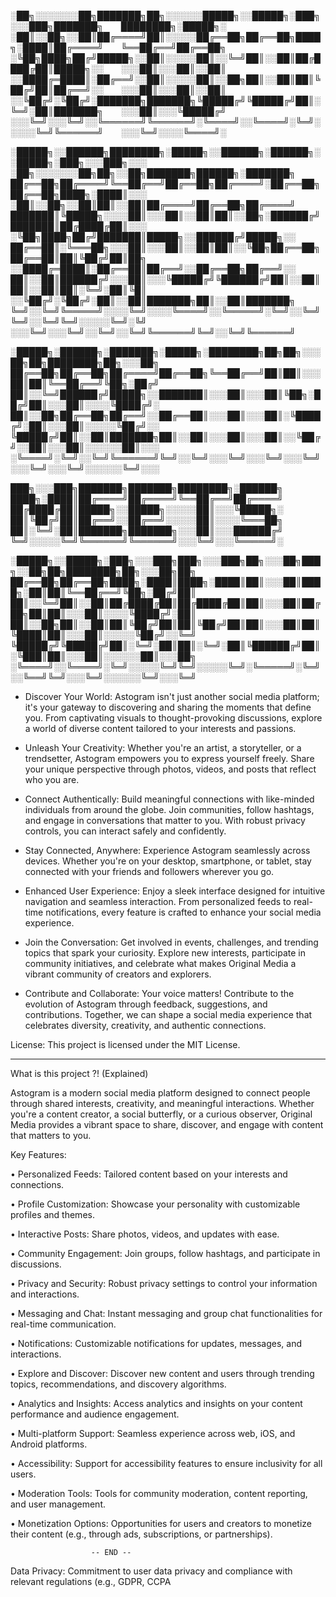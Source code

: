 
░██╗░░░░░░░██╗███████╗██╗░░░░░░█████╗░░█████╗░███╗░░░███╗███████╗  ████████╗░█████╗░
░██║░░██╗░░██║██╔════╝██║░░░░░██╔══██╗██╔══██╗████╗░████║██╔════╝  ╚══██╔══╝██╔══██╗
░╚██╗████╗██╔╝█████╗░░██║░░░░░██║░░╚═╝██║░░██║██╔████╔██║█████╗░░  ░░░██║░░░██║░░██║
░░████╔═████║░██╔══╝░░██║░░░░░██║░░██╗██║░░██║██║╚██╔╝██║██╔══╝░░  ░░░██║░░░██║░░██║
░░╚██╔╝░╚██╔╝░███████╗███████╗╚█████╔╝╚█████╔╝██║░╚═╝░██║███████╗  ░░░██║░░░╚█████╔╝
░░░╚═╝░░░╚═╝░░╚══════╝╚══════╝░╚════╝░░╚════╝░╚═╝░░░░░╚═╝╚══════╝  ░░░╚═╝░░░░╚════╝░

░█████╗░░██████╗████████╗░█████╗░░██████╗░██████╗░░█████╗░███╗░░░███╗░░░  ░██╗░░░░░░░██╗██╗░░██╗███████╗██████╗░███████╗
██╔══██╗██╔════╝╚══██╔══╝██╔══██╗██╔════╝░██╔══██╗██╔══██╗████╗░████║░░░  ░██║░░██╗░░██║██║░░██║██╔════╝██╔══██╗██╔════╝
███████║╚█████╗░░░░██║░░░██║░░██║██║░░██╗░██████╔╝███████║██╔████╔██║░░░  ░╚██╗████╗██╔╝███████║█████╗░░██████╔╝█████╗░░
██╔══██║░╚═══██╗░░░██║░░░██║░░██║██║░░╚██╗██╔══██╗██╔══██║██║╚██╔╝██║██╗  ░░████╔═████║░██╔══██║██╔══╝░░██╔══██╗██╔══╝░░
██║░░██║██████╔╝░░░██║░░░╚█████╔╝╚██████╔╝██║░░██║██║░░██║██║░╚═╝░██║╚█║  ░░╚██╔╝░╚██╔╝░██║░░██║███████╗██║░░██║███████╗
╚═╝░░╚═╝╚═════╝░░░░╚═╝░░░░╚════╝░░╚═════╝░╚═╝░░╚═╝╚═╝░░╚═╝╚═╝░░░░░╚═╝░╚╝  ░░░╚═╝░░░╚═╝░░╚═╝░░╚═╝╚══════╝╚═╝░░╚═╝╚══════╝

░█████╗░██████╗░███████╗░█████╗░████████╗██╗██╗░░░██╗██╗████████╗██╗░░░██╗
██╔══██╗██╔══██╗██╔════╝██╔══██╗╚══██╔══╝██║██║░░░██║██║╚══██╔══╝╚██╗░██╔╝
██║░░╚═╝██████╔╝█████╗░░███████║░░░██║░░░██║╚██╗░██╔╝██║░░░██║░░░░╚████╔╝░
██║░░██╗██╔══██╗██╔══╝░░██╔══██║░░░██║░░░██║░╚████╔╝░██║░░░██║░░░░░╚██╔╝░░
╚█████╔╝██║░░██║███████╗██║░░██║░░░██║░░░██║░░╚██╔╝░░██║░░░██║░░░░░░██║░░░
░╚════╝░╚═╝░░╚═╝╚══════╝╚═╝░░╚═╝░░░╚═╝░░░╚═╝░░░╚═╝░░░╚═╝░░░╚═╝░░░░░░╚═╝░░░

███╗░░░███╗███████╗███████╗████████╗░██████╗
████╗░████║██╔════╝██╔════╝╚══██╔══╝██╔════╝
██╔████╔██║█████╗░░█████╗░░░░░██║░░░╚█████╗░
██║╚██╔╝██║██╔══╝░░██╔══╝░░░░░██║░░░░╚═══██╗
██║░╚═╝░██║███████╗███████╗░░░██║░░░██████╔╝
╚═╝░░░░░╚═╝╚══════╝╚══════╝░░░╚═╝░░░╚═════╝░

░█████╗░░█████╗░███╗░░░███╗███╗░░░███╗██╗░░░██╗███╗░░██╗██╗████████╗██╗░░░██╗██╗
██╔══██╗██╔══██╗████╗░████║████╗░████║██║░░░██║████╗░██║██║╚══██╔══╝╚██╗░██╔╝██║
██║░░╚═╝██║░░██║██╔████╔██║██╔████╔██║██║░░░██║██╔██╗██║██║░░░██║░░░░╚████╔╝░██║
██║░░██╗██║░░██║██║╚██╔╝██║██║╚██╔╝██║██║░░░██║██║╚████║██║░░░██║░░░░░╚██╔╝░░╚═╝
╚█████╔╝╚█████╔╝██║░╚═╝░██║██║░╚═╝░██║╚██████╔╝██║░╚███║██║░░░██║░░░░░░██║░░░██╗
░╚════╝░░╚════╝░╚═╝░░░░░╚═╝╚═╝░░░░░╚═╝░╚═════╝░╚═╝░░╚══╝╚═╝░░░╚═╝░░░░░░╚═╝░░░╚═╝

- Discover Your World:
Astogram isn't just another social media platform; it's your gateway to discovering and sharing the moments that define you. From captivating visuals to thought-provoking discussions, explore a world of diverse content tailored to your interests and passions.

- Unleash Your Creativity:
Whether you're an artist, a storyteller, or a trendsetter, Astogram empowers you to express yourself freely. Share your unique perspective through photos, videos, and posts that reflect who you are.

- Connect Authentically:
Build meaningful connections with like-minded individuals from around the globe. Join communities, follow hashtags, and engage in conversations that matter to you. With robust privacy controls, you can interact safely and confidently.

- Stay Connected, Anywhere:
Experience Astogram seamlessly across devices. Whether you're on your desktop, smartphone, or tablet, stay connected with your friends and followers wherever you go.

- Enhanced User Experience:
Enjoy a sleek interface designed for intuitive navigation and seamless interaction. From personalized feeds to real-time notifications, every feature is crafted to enhance your social media experience.

- Join the Conversation:
Get involved in events, challenges, and trending topics that spark your curiosity. Explore new interests, participate in community initiatives, and celebrate what makes Original Media a vibrant community of creators and explorers.

- Contribute and Collaborate:
Your voice matters! Contribute to the evolution of Astogram through feedback, suggestions, and contributions. Together, we can shape a social media experience that celebrates diversity, creativity, and authentic connections.

License:
This project is licensed under the MIT License.
_______________________________________________________________

What is this project ?! (Explained)

Astogram is a modern social media platform designed to connect people through shared interests, creativity, and meaningful interactions. Whether you're a content creator, a social butterfly, or a curious observer, Original Media provides a vibrant space to share, discover, and engage with content that matters to you.

Key Features:

• Personalized Feeds: Tailored content based on your interests and connections.

• Profile Customization: Showcase your personality with customizable profiles and themes.

• Interactive Posts: Share photos, videos, and updates with ease.
    
• Community Engagement: Join groups, follow hashtags, and participate in discussions.

• Privacy and Security: Robust privacy settings to control your information and interactions.

• Messaging and Chat: Instant messaging and group chat functionalities for real-time communication.

• Notifications: Customizable notifications for updates, messages, and interactions.

• Explore and Discover: Discover new content and users through trending topics, recommendations, and discovery algorithms.

• Analytics and Insights: Access analytics and insights on your content performance and audience engagement.

• Multi-platform Support: Seamless experience across web, iOS, and Android platforms.

• Accessibility: Support for accessibility features to ensure inclusivity for all users.

• Moderation Tools: Tools for community moderation, content reporting, and user management.

• Monetization Options: Opportunities for users and creators to monetize their content (e.g., through ads, subscriptions, or partnerships).

                      -- END --
Data Privacy: Commitment to user data privacy and compliance with relevant regulations (e.g., GDPR, CCPA  
